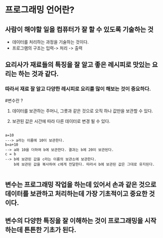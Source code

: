 # 프로그래밍 언어란?

## 사람이 해야할 일을 컴퓨터가 잘 할 수 있도록 기술하는 것​

  - 데이터를 처리하는 과정을 기술하는 것이다.
  - 프로그램의 구조는
     입력-> 처리 -> 출력

## 요리사가 재료들의 특징을 잘 알고 좋은 레시피로 맛있는 요리는 하는 것과 같다.
### 따라서 재료 잘 알고 다양한 레시피로 요리를 많이 해보는 것이 중요하다.

#변수란 ?

1. 데이터를 보관하는 주머니, 그릇과 같은 것으로
오직 하나 값만을 보관할 수 있다.

2. 보관된 값은 시간에 따라 다른 데이터로 변경 될 수 있다.
<pre>
  <code>
a=10  
---> a라는 이름에 10이 보관한다.
b=a+10  
--> a와 10을 더하여 b에 보관한다. 결과는 b에 20이 보관된다.
c = b
--> b에 보관된 값을 c라는 이름의 보관소에 보관한다. 
    b에 보관된 값을 복사하여 c에게 전달한다. 따라서 b에 보관된 값은 그대로 유지된다.
  </code>
</pre>

## 변수는 프로그래밍 작업을 하는데 있어서 손과 같은 것으로 데이터를 보관하고 처리하는데 가장 기초적이고 중요한 것이다.
## 변수의 다양한 특징을 잘 이해하는 것이 프로그래밍을 시작하는데 튼튼한 기초가 된다.

​
